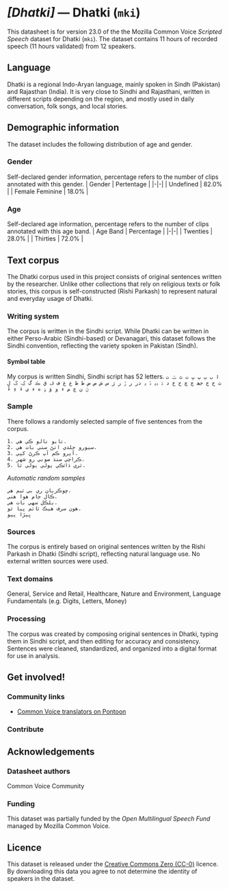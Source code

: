 # *[Dhatki]* &mdash; Dhatki (`mki`)
This datasheet is for version 23.0 of the the Mozilla Common Voice *Scripted Speech* dataset 
for Dhatki (`mki`). The dataset contains 11 hours of recorded
speech (11 hours validated) from 12 speakers.

## Language
Dhatki is a regional Indo-Aryan language, mainly spoken in Sindh (Pakistan) and Rajasthan (India). It is very close to Sindhi and Rajasthani, written in different scripts depending on the region, and mostly used in daily conversation, folk songs, and local stories.
<!-- {{LANGUAGE_DESCRIPTION}} -->
<!-- Provide a brief (1-2 paragraph) description of your language -->
<!-- ### Variants -->
<!-- {{VARIANT_DESCRIPTION}} -->
<!-- @ OPTIONAL @ -->
<!-- Describe the variants (MCV variants) of your language -->
<!-- Original Answer: -->
<!-- The dataset may contain two main varieties of Dhatki:  Sindh (Pakistan) variety, Sindhi-influenced, written in Perso-Arabic script. Rajasthan (India) variety, Marwari-influenced, written in Devanagari script. -->

## Demographic information
The dataset includes the following distribution of age and gender.
<!-- You can get a lot of the information in this section from https://analyzer.cv-toolbox.web.tr/browse -->

### Gender
Self-declared gender information, percentage refers to the number of clips annotated with this gender.
| Gender | Pertentage |
|-|-|
| Undefined | 82.0% |
| Female Feminine | 18.0% |
<!-- {{GENDER_TABLE}} -->
<!-- @ AUTOMATICALLY GENERATED @ -->
<!-- | Gender | Frequency |
|--------|-----------|
| male, masculine | ? |
| undeclared | ? |
| female, feminine | ? | -->

### Age
Self-declared age information, percentage refers to the number of clips annotated with this age band.
| Age Band | Percentage |
|-|-|
| Twenties | 28.0% |
| Thirties | 72.0% |
<!-- {{AGE_TABLE}} -->
<!-- @ AUTOMATICALLY GENERATED @ -->
<!-- | Age band | Frequency |
|----------|-----------|
| teens | ? |
| twenties | ? |
| thirties | ? |
| fourties | ? |
| fifties | ? |
   ...if other age ranges are present in your data, add rows... -->

## Text corpus
The Dhatki corpus used in this project consists of original sentences written by the researcher. Unlike other collections that rely on religious texts or folk stories, this corpus is self-constructed (Rishi Parkash) to represent natural and everyday usage of Dhatki.
<!-- {{TEXT_CORPUS_DESCRIPTION}} -->
<!-- @ OPTIONAL @ -->
<!-- An overview of the text corpus, with information such as average length (in characters and words) of validated sentences. -->

### Writing system
The corpus is written in the Sindhi script. While Dhatki can be written in either Perso-Arabic (Sindhi-based) or Devanagari, this dataset follows the Sindhi convention, reflecting the variety spoken in Pakistan (Sindh).
<!-- {{WRITING_SYSTEM_DESCRIPTION}} -->
<!-- @ OPTIONAL @ -->
<!-- A description of the writing system (or writing systems) used in the text corpus -->

#### Symbol table
My corpus is written Sindhi, Sindhi script has 52 letters.
```ا ب ٻ پ ڀ ت ٿ ٽ ٺ ث ج ڄ جھ چ ڇ ح خ د ڌ ڊڍ ڏ ڍ ذر ر ڙ ز ژ س ش ص ض ط ظ ع غ ف ڦ ق ڪ گ ڳ ڱ ل ڻ ن ڃ م ء و ؤ ۏ ه ء ي ءَ ءِ ءُ```
<!-- {{ALPHABET_TABLE}} -->
<!-- @ OPTIONAL @ -->
<!-- If the writing system is alphabetic, you can include the valid alphabet here -->

### Sample
There follows a randomly selected sample of five sentences from the corpus.
```
1. تايو نالو ڪي هي.
2. سيورو جلدي اٺڻ سٺي بات هي.
3. آپرو ڪم آپ ڪرڻ کپي.
4. ڪراچي سنڌ صوبي رو شهر.
5. ٿري ڌاٽڪي ٻولي ٻولي ٿا.
```

*Automatic random samples*

```
ڇوڪريان ري بي ٽيم هي.
ڪال ڄام هوا هتي.
بلڪل سهي بات هي.
هون سرف هيڪ ٽائم پيا ٿو.
ڀيڙا پيو
```
<!-- {{SENTENCES_SAMPLE}} -->

### Sources
The corpus is entirely based on original sentences written by the Rishi Parkash in Dhatki (Sindhi script), reflecting natural language use. No external written sources were used.
<!-- {{SOURCES_LIST}} -->
<!-- @ OPTIONAL @ -->
<!-- A list of sentence sources, can be curated to the top-N -->

### Text domains
General, Service and Retail, Healthcare, Nature and Environment, Language Fundamentals (e.g. Digits, Letters, Money)
<!-- {{TEXT_DOMAIN_DESCRIPTION}} -->
<!-- @ OPTIONAL @ -->
<!-- What text domains are represented in the corpus? -->

### Processing
The corpus was created by composing original sentences in Dhatki, typing them in Sindhi script, and then editing for accuracy and consistency. Sentences were cleaned, standardized, and organized into a digital format for use in analysis.
<!-- {{PROCESSING_DESCRIPTION}} -->
<!-- @ OPTIONAL @ -->
<!-- How has the text data been processed -->

## Get involved!

### Community links
* [Common Voice translators on Pontoon](https://pontoon.mozilla.org/mki/common-voice/contributors/)

### Contribute
<!-- {{CONTRIBUTE_LINKS_LIST}} -->
<!-- Here you can include links for how to contribute to the dataset -->

## Acknowledgements

### Datasheet authors
Common Voice Community
<!-- {{DATASHEET_AUTHORS_LIST}} -->
<!-- A list in the format of: Your Name <email@email.com> -->

### Funding
This dataset was partially funded by the *Open Multilingual Speech Fund* managed by Mozilla Common Voice.
<!-- {{FUNDING_DESCRIPTION}} -->
<!-- @ OPTIONAL @ -->
<!-- If you received any funding, you can include the acknowledgement here -->

## Licence
This dataset is released under the [Creative Commons Zero (CC-0)](https://creativecommons.org/public-domain/cc0/) licence. By downloading this data
you agree to not determine the identity of speakers in the dataset.